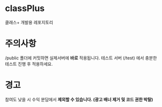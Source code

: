 # classPlus
클래스+ 개발용 레포지토리

# 주의사항
/public 폴더에 커밋하면 실제서버에 **바로** 적용됩니다. 테스트 서버 (/test) 에서 충분한 테스트 진행 후 적용하세요.

# 경고
참여도 낮을 시 수익 분담에서 **제외할 수 있습니다. (광고 배너 제거 및 코드 권한 박탈)**